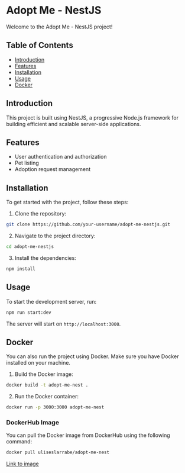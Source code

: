 # Adopt Me - NestJS

Welcome to the Adopt Me - NestJS project!

## Table of Contents

- [Introduction](#introduction)
- [Features](#features)
- [Installation](#installation)
- [Usage](#usage)
- [Docker](#docker)

## Introduction

This project is built using NestJS, a progressive Node.js framework for building efficient and scalable server-side applications.

## Features

- User authentication and authorization
- Pet listing
- Adoption request management

## Installation

To get started with the project, follow these steps:

1. Clone the repository:

```bash
git clone https://github.com/your-username/adopt-me-nestjs.git
```

2. Navigate to the project directory:

```bash
cd adopt-me-nestjs
```

3. Install the dependencies:

```bash
npm install
```

## Usage

To start the development server, run:

```bash
npm run start:dev
```

The server will start on `http://localhost:3000`.

## Docker

You can also run the project using Docker. Make sure you have Docker installed on your machine.

1. Build the Docker image:

```bash
docker build -t adopt-me-nest .
```

2. Run the Docker container:

```bash
docker run -p 3000:3000 adopt-me-nest
```

### DockerHub Image

You can pull the Docker image from DockerHub using the following command:

```bash
docker pull uliseslarrabe/adopt-me-nest
```

[Link to image](https://hub.docker.com/r/uliseslarrabe/adopt-me-nest)
